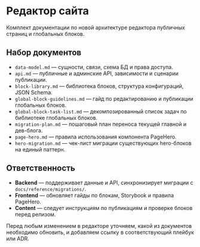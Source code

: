 # Редактор сайта

Комплект документации по новой архитектуре редактора публичных страниц и глобальных блоков.

## Набор документов

- `data-model.md` — сущности, связи, схема БД и права доступа.  
- `api.md` — публичные и админские API, зависимости и сценарии публикации.  
- `block-library.md` — библиотека блоков, структура конфигураций, JSON Schema.  
- `global-block-guidelines.md` — гайд по редактированию и публикации глобальных блоков.  
- `global-block-task-list.md` — декомпозированный список задач по библиотеке глобальных блоков.  
- `migration-plan.md` — пошаговый план переноса текущей главной и дев-блога.  
- `page-hero.md` — правила использования компонента PageHero.  
- `hero-migration.md` — чек-лист миграции существующих hero-блоков на единый паттерн.

## Ответственность

- **Backend** — поддерживает данные и API, синхронизирует миграции с `docs/reference/migrations/`.  
- **Frontend** — обновляет гайды по блокам, Storybook и правила PageHero.  
- **Content** — следует инструкциям по публикациям и проверке блоков перед релизом.

Перед любым изменением в редакторе уточняем, какой из документов необходимо обновить, и добавляем ссылку в соответствующий плейбук или ADR.
